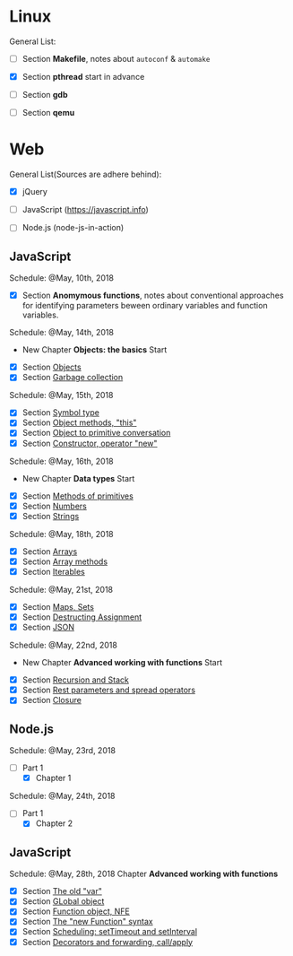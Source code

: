 # Linux

General List:

- [ ] Section **Makefile**, notes about `autoconf` & `automake`
- [x] Section **pthread** start in advance
- [ ] Section **gdb** 
- [ ] Section **qemu**



# Web

General List(Sources are adhere behind):

- [x] jQuery
- [ ] JavaScript (https://javascript.info)
- [ ] Node.js (node-js-in-action)


## JavaScript

Schedule: @May, 10th, 2018

- [x] Section **Anomymous functions**, notes about conventional approaches for identifying parameters beween ordinary variables and function variables.

Schedule: @May, 14th, 2018

- New Chapter **Objects: the basics** Start
- [x] Section [Objects](https://javascript.info/object)
- [x] Section [Garbage collection](https://javascript.info/garbage-collection)

Schedule: @May, 15th, 2018
- [x] Section [Symbol type](https://javascript.info/symbol)
- [x] Section [Object methods, "this"](https://javascript.info/object-methods)
- [x] Section [Object to primitive conversation](https://javascript.info/object-toprimitive)
- [x] Section [Constructor, operator "new"](https://javascript.info/constructor-new)

Schedule: @May, 16th, 2018

- New Chapter **Data types** Start
- [x] Section [Methods of primitives](https://javascript.info/primitives-methods)
- [x] Section [Numbers](https://javascript.info/number)
- [x] Section [Strings](https://javascript.info/string)

Schedule: @May, 18th, 2018

- [x] Section [Arrays](https://javascript.info/array)
- [x] Section [Array methods](https://javascript.info/array-methods)
- [x] Section [Iterables](https://javascript.info/iterable)

Schedule: @May, 21st, 2018

- [x] Section [Maps, Sets](https://javascript.info/map-set-weakmap-weakset)
- [x] Section [Destructing Assignment](https://javascript.info/destructuring-assignment)
- [x] Section [JSON](https://javascript.info/json)

Schedule: @May, 22nd, 2018
- New Chapter **Advanced working with functions** Start
- [x] Section [Recursion and Stack](https://javascript.info/recursion)
- [x] Section [Rest parameters and spread operators](https://javascript.info/rest-parameters-spread-operator)
- [x] Section [Closure](https://javascript.info/closure)

## Node.js
Schedule: @May, 23rd, 2018
- [ ] Part 1
    - [x] Chapter 1

Schedule: @May, 24th, 2018
- [ ] Part 1
    - [x] Chapter 2    

## JavaScript
Schedule: @May, 28th, 2018
Chapter **Advanced working with functions**
- [x] Section [The old "var"](https://javascript.info/var)
- [x] Section [GLobal object](https://javascript.info/global-object)
- [x] Section [Function object, NFE](https://javascript.info/function-object)
- [x] Section [The "new Function" syntax](https://javascript.info/new-function)
- [x] Section [Scheduling: setTimeout and setInterval
](https://javascript.info/settimeout-setinterval)
- [x] Section [Decorators and forwarding, call/apply
](https://javascript.info/call-apply-decorators)